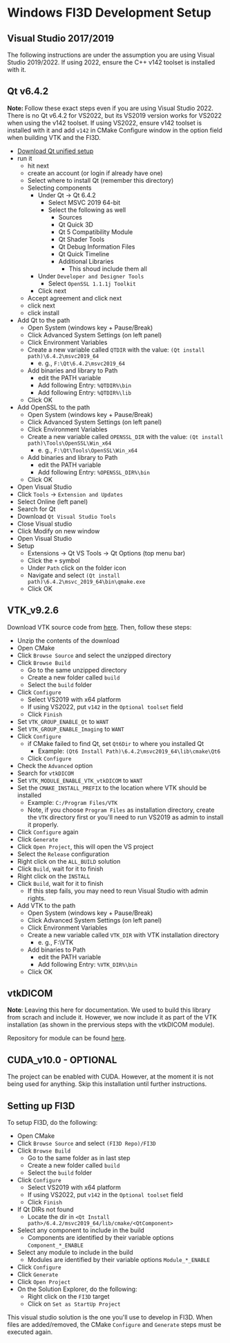 # Windows FI3D Development Setup

## Visual Studio 2017/2019

The following instructions are under the assumption you are using Visual Studio 2019/2022. If using 2022, ensure the C++ v142 toolset is installed with it.

## Qt v6.4.2

<b>Note: </b>Follow these exact steps even if you are using Visual Studio 2022. There is no Qt v6.4.2 for VS2022, but its VS2019 version works for VS2022 when using the v142 toolset. If using VS2022, ensure v142 toolset is installed with it and add `v142` in CMake Configure window in the option field when building VTK and the FI3D.

* [Download Qt unified setup](https://www.qt.io/download)
* run it
  * hit next
  * create an account (or login if already have one)
  * Select where to install Qt (remember this directory)
  * Selecting components
    * Under Qt -> Qt 6.4.2
      * Select MSVC 2019 64-bit
      * Select the following as well
        * Sources
        * Qt Quick 3D
        * Qt 5 Compatibility Module
        * Qt Shader Tools
        * Qt Debug Information Files
        * Qt Quick Timeline
        * Additional Libraries
          * This shoud include them all  
    * Under `Developer and Designer Tools`
      * Select `OpenSSL 1.1.1j Toolkit`
    * Click next
  * Accept agreement and click next
  * click next
  * click install
* Add Qt to the path
  * Open System (windows key + Pause/Break)
  * Click Advanced System Settings (on left panel)
  * Click Environment Variables
  * Create a new variable called `QTDIR` with the value: `(Qt install path)\6.4.2\msvc2019_64`
    * e. g., `F:\Qt\6.4.2\msvc2019_64`
  * Add binaries and library to Path
    * edit the PATH variable
    * Add following Entry: `%QTDIR%\bin`
    * Add following Entry: `%QTDIR%\lib`
  * Click OK
* Add OpenSSL to the path
  * Open System (windows key + Pause/Break)
  * Click Advanced System Settings (on left panel)
  * Click Environment Variables
  * Create a new variable called `OPENSSL_DIR` with the value: `(Qt install path)\Tools\OpenSSL\Win_x64`
    * e. g., `F:\Qt\Tools\OpenSSL\Win_x64`
  * Add binaries and library to Path
    * edit the PATH variable
    * Add following Entry: `%OPENSSL_DIR%\bin`
  * Click OK
* Open Visual Studio
* Click `Tools` -> `Extension and Updates`
* Select Online (left panel)
* Search for Qt
* Download `Qt Visual Studio Tools`
* Close Visual studio
* Click Modify on new window
* Open Visual Studio
* Setup
  * Extensions -> Qt VS Tools -> Qt Options (top menu bar)
  * Click the `+` symbol
  * Under `Path` click on the folder icon
  * Navigate and select `(Qt install path)\6.4.2\msvc_2019_64\bin\qmake.exe`
  * Click OK

## VTK_v9.2.6

Download VTK source code from [here](https://www.vtk.org/download/). Then, follow these steps:

* Unzip the contents of the download
* Open CMake
* Click `Browse Source` and select the unzipped directory
* Click `Browse Build`
  * Go to the same unzipped directory
  * Create a new folder called `build`
  * Select the `build` folder
* Click `Configure`
  * Select VS2019 with x64 platform
  * If using VS2022, put `v142` in the `Optional toolset` field
  * Click `Finish`
* Set `VTK_GROUP_ENABLE_Qt` to `WANT`
* Set `VTK_GROUP_ENABLE_Imaging` to `WANT`
* Click `Configure`
  * if CMake failed to find Qt, set `Qt6Dir` to where you installed Qt
    * Example: `(Qt6 Install Path)\6.4.2\msvc2019_64\lib\cmake\Qt6`
  * Click `Configure`
* Check the `Advanced` option
* Search for `vtkDICOM`
* Set `VTK_MODULE_ENABLE_VTK_vtkDICOM` to `WANT`
* Set the `CMAKE_INSTALL_PREFIX` to the location where VTK should be installed
  * Example: `C:/Program Files/VTK`
  * Note, if you choose `Program Files` as installation directory, create the `VTK` directory first or you'll need to run VS2019 as admin to install it properly.
* Click `Configure` again
* Click `Generate`
* Click `Open Project`, this will open the VS project
* Select the `Release` configuration
* Right click on the `ALL_BUILD` solution
* Click `Build`, wait for it to finish
* Right click on the `INSTALL`
* Click `Build`, wait for it to finish
  * If this step fails, you may need to reun Visual Studio with admin rights.
* Add VTK to the path
  * Open System (windows key + Pause/Break)
  * Click Advanced System Settings (on left panel)
  * Click Environment Variables
  * Create a new variable called `VTK_DIR` with VTK installation directory
    * e. g., F:\VTK
  * Add binaries to Path
    * edit the PATH variable
    * Add following Entry: `%VTK_DIR%\bin`
  * Click OK

## vtkDICOM
<b>Note</b>: Leaving this here for documentation. We used to build this library from scrach and include it. However, we now include it as part of the VTK installation (as shown in the prervious steps with the vtkDICOM module).

Repository for module can be found [here](https://github.com/dgobbi/vtk-dicom).

## CUDA_v10.0 - OPTIONAL

The project can be enabled with CUDA. However, at the moment it is not being used for anything. Skip this installation until further instructions.

## Setting up FI3D

To setup FI3D, do the following:

* Open CMake
* Click `Browse Source` and select `(FI3D Repo)/FI3D`
* Click `Browse Build`
  * Go to the same folder as in last step
  * Create a new folder called `build`
  * Select the `build` folder
* Click `Configure`
  * Select VS2019 with x64 platform
  * If using VS2022, put `v142` in the `Optional toolset` field
  * Click `Finish`
* If Qt DIRs not found
  * Locate the dir in `<Qt Install path>/6.4.2/msvc2019_64/lib/cmake/<QtComponent>`
* Select any component to include in the build
  * Components are identified by their variable options `Component_*_ENABLE`
* Select any module to include in the build
  * Modules are identified by their variable options `Module_*_ENABLE`
* Click `Configure`
* Click `Generate`
* Click `Open Project`
* On the Solution Explorer, do the following:
  * Right click on the `FI3D` target
  * Click on `Set as StartUp Project`

This visual studio solution is the one you'll use to develop in FI3D. When files are added/removed, the CMake `Configure` and `Generate` steps must be executed again.
